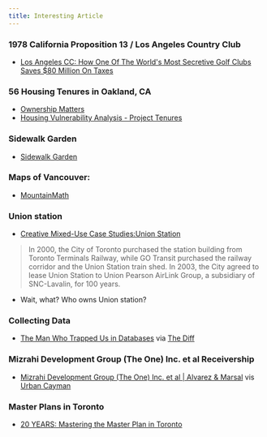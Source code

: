 ```yaml
---
title: Interesting Article
---
```



### 1978 California Proposition 13 / Los Angeles Country Club
- [Los Angeles CC: How One Of The World's Most Secretive Golf Clubs Saves $80 Million On Taxes](https://huddleup.substack.com/p/los-angeles-cc-how-one-of-the-worlds)

### 56 Housing Tenures in Oakland, CA
- [Ownership Matters](https://alexschafran.substack.com/p/ownership-matters)
- [Housing Vulnerability Analysis - Project Tenures](https://projecttenurehome.wordpress.com/oakland-pilot-study/)

### Sidewalk Garden
- [Sidewalk Garden](https://zachklein.com/Currently)

### Maps of Vancouver:
- [MountainMath](https://mountainmath.ca/)

### Union station 
- [Creative Mixed-Use Case Studies:Union Station](https://infrastructureinstitute.ca/case-union-station/)  
> In 2000, the City of Toronto purchased the station building from Toronto Terminals Railway, while GO Transit purchased the railway corridor and the Union Station train shed. In 2003, the City agreed to lease Union Station to Union Pearson AirLink Group, a subsidiary of SNC-Lavalin, for 100 years.
- Wait, what? Who owns Union station?

### Collecting Data
- [The Man Who Trapped Us in Databases](https://www.nytimes.com/2023/09/22/magazine/hank-asher-data.html?ref=thediff.co) via [The Diff](https://www.thediff.co/archive/longreads-open-thread-43/)

### Mizrahi Development Group (The One) Inc. et al Receivership 
- [Mizrahi Development Group (The One) Inc. et al | Alvarez & Marsal](https://www.alvarezandmarsal.com/theone) vis [Urban Cayman](https://twitter.com/ProjectEND/status/1714992578678968412)

### Master Plans in Toronto
- [20 YEARS: Mastering the Master Plan in Toronto](https://urbantoronto.ca/news/2023/10/20-years-mastering-master-plan-toronto.53937)
